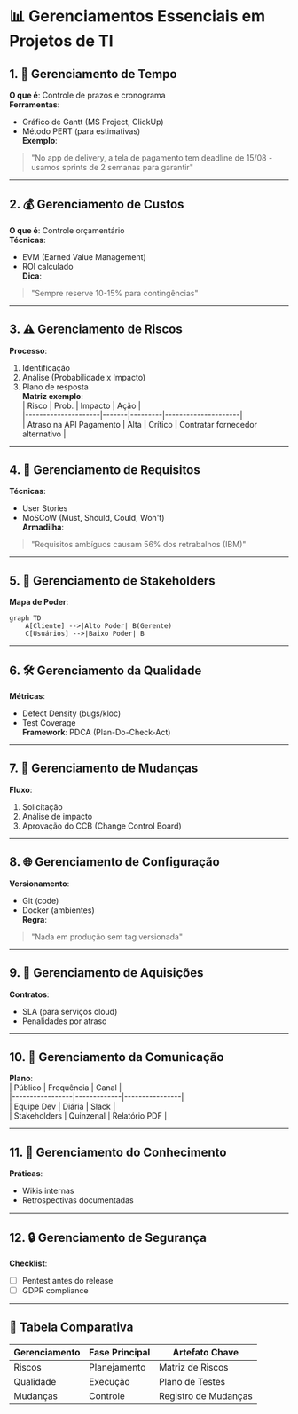 # 📊 **Gerenciamentos Essenciais em Projetos de TI**

## 1. 📅 **Gerenciamento de Tempo**
**O que é**: Controle de prazos e cronograma  
**Ferramentas**:  
- Gráfico de Gantt (MS Project, ClickUp)  
- Método PERT (para estimativas)  
**Exemplo**:  
> "No app de delivery, a tela de pagamento tem deadline de 15/08 - usamos sprints de 2 semanas para garantir"

---

## 2. 💰 **Gerenciamento de Custos**
**O que é**: Controle orçamentário  
**Técnicas**:  
- EVM (Earned Value Management)  
- ROI calculado  
**Dica**:  
> "Sempre reserve 10-15% para contingências"

---

## 3. ⚠️ **Gerenciamento de Riscos**
**Processo**:  
1. Identificação  
2. Análise (Probabilidade x Impacto)  
3. Plano de resposta  
**Matriz exemplo**:  
| Risco               | Prob. | Impacto | Ação                |  
|---------------------|-------|---------|---------------------|  
| Atraso na API Pagamento | Alta  | Crítico | Contratar fornecedor alternativo |

---

## 4. 📝 **Gerenciamento de Requisitos**
**Técnicas**:  
- User Stories  
- MoSCoW (Must, Should, Could, Won't)  
**Armadilha**:  
> "Requisitos ambíguos causam 56% dos retrabalhos (IBM)"

---

## 5. 👥 **Gerenciamento de Stakeholders**
**Mapa de Poder**:  
```mermaid
graph TD
    A[Cliente] -->|Alto Poder| B(Gerente)
    C[Usuários] -->|Baixo Poder| B
```

---

## 6. 🛠️ **Gerenciamento da Qualidade**
**Métricas**:  
- Defect Density (bugs/kloc)  
- Test Coverage  
**Framework**: PDCA (Plan-Do-Check-Act)

---

## 7. 🔄 **Gerenciamento de Mudanças**
**Fluxo**:  
1. Solicitação  
2. Análise de impacto  
3. Aprovação do CCB (Change Control Board)  

---

## 8. 🌐 **Gerenciamento de Configuração**
**Versionamento**:  
- Git (code)  
- Docker (ambientes)  
**Regra**:  
> "Nada em produção sem tag versionada"

---

## 9. 🤝 **Gerenciamento de Aquisições**
**Contratos**:  
- SLA (para serviços cloud)  
- Penalidades por atraso  

---

## 10. 💬 **Gerenciamento da Comunicação**
**Plano**:  
| Público         | Frequência  | Canal          |  
|-----------------|-------------|----------------|  
| Equipe Dev      | Diária      | Slack          |  
| Stakeholders    | Quinzenal   | Relatório PDF  |  

---

## 11. 🧠 **Gerenciamento do Conhecimento**
**Práticas**:  
- Wikis internas  
- Retrospectivas documentadas  

---

## 12. 🔒 **Gerenciamento de Segurança**
**Checklist**:  
- [ ] Pentest antes do release  
- [ ] GDPR compliance  

---

## 📌 **Tabela Comparativa**  
| Gerenciamento       | Fase Principal | Artefato Chave          |  
|---------------------|----------------|-------------------------|  
| Riscos              | Planejamento   | Matriz de Riscos        |  
| Qualidade           | Execução       | Plano de Testes         |  
| Mudanças            | Controle       | Registro de Mudanças    |  


